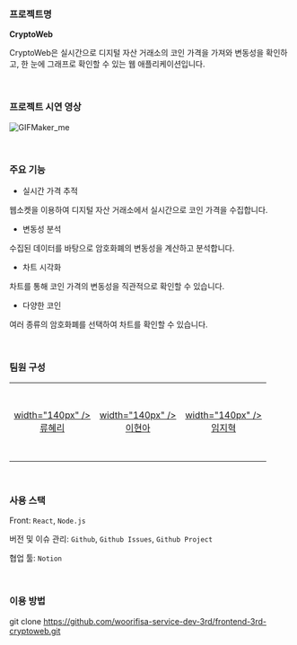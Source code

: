### 프로젝트명

**CryptoWeb**

CryptoWeb은 실시간으로 디지털 자산 거래소의 코인 가격을 가져와 변동성을 확인하고, 한 눈에 그래프로 확인할 수 있는 웹 애플리케이션입니다.

<br>

### 프로젝트 시연 영상
![GIFMaker_me](https://github.com/user-attachments/assets/db443322-5cba-495b-ac7a-480fc28cb774)


<br>

### 주요 기능

- 실시간 가격 추적

웹소켓을 이용하여 디지털 자산 거래소에서 실시간으로 코인 가격을 수집합니다.

- 변동성 분석

수집된 데이터를 바탕으로 암호화폐의 변동성을 계산하고 분석합니다.

- 차트 시각화

차트를 통해 코인 가격의 변동성을 직관적으로 확인할 수 있습니다.

- 다양한 코인

여러 종류의 암호화폐를 선택하여 차트를 확인할 수 있습니다.

<br>

### 팀원 구성

<table>
<tr>
<td height="140px" align="center"> <a href="https://github.com/hyeri112"> width="140px" />
<br /> 류혜리</a></td>
<td height="140px" align="center"> <a href="https://github.com/gusdk19"> width="140px" />
<br /> 이현아</a></td>
<td height="140px" align="center"> <a href="https://github.com/jihyuk0414"> width="140px" />
<br /> 임지혁</a></td>
</tr>
</table>

<br>

### 사용 스택

Front: `React`, `Node.js`

버전 및 이슈 관리: `Github`, `Github Issues`, `Github Project`

협업 툴: `Notion`

<br>

### 이용 방법

git clone https://github.com/woorifisa-service-dev-3rd/frontend-3rd-cryptoweb.git
